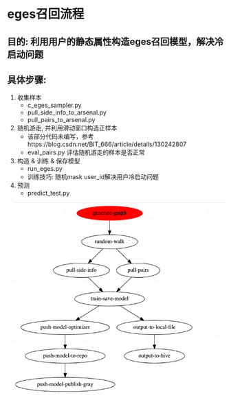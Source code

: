 # eges召回流程

## 目的: 利用用户的静态属性构造eges召回模型，解决冷启动问题
## 具体步骤:
1. 收集样本 
   * c_eges_sampler.py
   * pull_side_info_to_arsenal.py
   * pull_pairs_to_arsenal.py
2. 随机游走, 并利用滑动窗口构造正样本
   * 该部分代码未编写，参考https://blog.csdn.net/BIT_666/article/details/130242807
   * eval_pairs.py 评估随机游走的样本是否正常
3. 构造 & 训练 & 保存模型  
   * run_eges.py
   * 训练技巧: 随机mask user_id解决用户冷启动问题
4. 预测 
   * predict_test.py



![img.png](img.png)